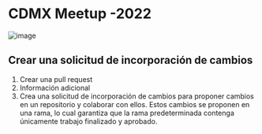 # CDMX Meetup -2022
![image](https://user-images.githubusercontent.com/20666190/195950559-14dc5743-5d72-4812-b880-6f28f8cfd2c6.png)




## Crear una solicitud de incorporación de cambios

1. Crear una pull request
3. Información adicional
4. Crea una solicitud de incorporación de cambios para proponer cambios en un repositorio y colaborar con ellos. Estos cambios se proponen en una rama, lo cual garantiza que la rama predeterminada contenga únicamente trabajo finalizado y aprobado.
